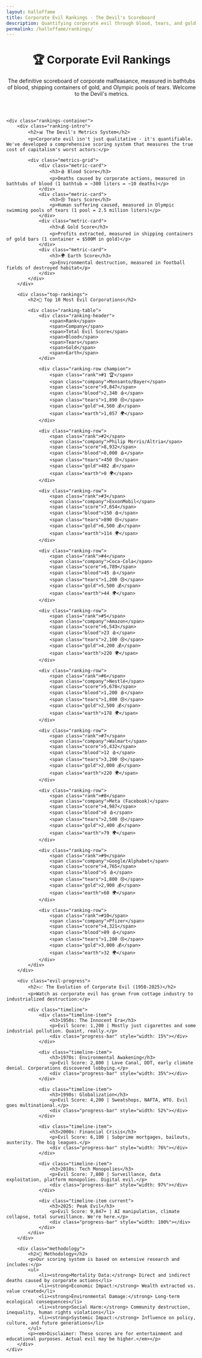 ```yaml
---
layout: halloffame
title: Corporate Evil Rankings - The Devil's Scoreboard
description: Quantifying corporate evil through blood, tears, and gold - the definitive ranking of capitalism's worst actors
permalink: /halloffame/rankings/
---
```


<div class="index-page">
    <header class="page-header">
        <h1>🏆 Corporate Evil Rankings</h1>
        <p class="page-description">The definitive scoreboard of corporate malfeasance, measured in bathtubs of blood, shipping containers of gold, and Olympic pools of tears. Welcome to the Devil's metrics.</p>
    </header>

    <div class="rankings-container">
        <div class="ranking-intro">
            <h2>📊 The Devil's Metrics System</h2>
            <p>Corporate evil isn't just qualitative - it's quantifiable. We've developed a comprehensive scoring system that measures the true cost of capitalism's worst actors:</p>

            <div class="metrics-grid">
                <div class="metric-card">
                    <h3>🩸 Blood Score</h3>
                    <p>Deaths caused by corporate actions, measured in bathtubs of blood (1 bathtub = ~300 liters = ~10 deaths)</p>
                </div>
                <div class="metric-card">
                    <h3>😢 Tears Score</h3>
                    <p>Human suffering caused, measured in Olympic swimming pools of tears (1 pool = 2.5 million liters)</p>
                </div>
                <div class="metric-card">
                    <h3>💰 Gold Score</h3>
                    <p>Profits extracted, measured in shipping containers of gold bars (1 container = $500M in gold)</p>
                </div>
                <div class="metric-card">
                    <h3>🌍 Earth Score</h3>
                    <p>Environmental destruction, measured in football fields of destroyed habitat</p>
                </div>
            </div>
        </div>

        <div class="top-rankings">
            <h2>👑 Top 10 Most Evil Corporations</h2>

            <div class="ranking-table">
                <div class="ranking-header">
                    <span>Rank</span>
                    <span>Company</span>
                    <span>Total Evil Score</span>
                    <span>Blood</span>
                    <span>Tears</span>
                    <span>Gold</span>
                    <span>Earth</span>
                </div>

                <div class="ranking-row champion">
                    <span class="rank">#1 🏆</span>
                    <span class="company">Monsanto/Bayer</span>
                    <span class="score">9,847</span>
                    <span class="blood">2,340 🩸</span>
                    <span class="tears">1,890 😢</span>
                    <span class="gold">4,560 💰</span>
                    <span class="earth">1,057 🌍</span>
                </div>

                <div class="ranking-row">
                    <span class="rank">#2</span>
                    <span class="company">Philip Morris/Altria</span>
                    <span class="score">8,932</span>
                    <span class="blood">8,000 🩸</span>
                    <span class="tears">450 😢</span>
                    <span class="gold">482 💰</span>
                    <span class="earth">0 🌍</span>
                </div>

                <div class="ranking-row">
                    <span class="rank">#3</span>
                    <span class="company">ExxonMobil</span>
                    <span class="score">7,654</span>
                    <span class="blood">150 🩸</span>
                    <span class="tears">890 😢</span>
                    <span class="gold">6,500 💰</span>
                    <span class="earth">114 🌍</span>
                </div>

                <div class="ranking-row">
                    <span class="rank">#4</span>
                    <span class="company">Coca-Cola</span>
                    <span class="score">6,789</span>
                    <span class="blood">45 🩸</span>
                    <span class="tears">1,200 😢</span>
                    <span class="gold">5,500 💰</span>
                    <span class="earth">44 🌍</span>
                </div>

                <div class="ranking-row">
                    <span class="rank">#5</span>
                    <span class="company">Amazon</span>
                    <span class="score">6,543</span>
                    <span class="blood">23 🩸</span>
                    <span class="tears">2,100 😢</span>
                    <span class="gold">4,200 💰</span>
                    <span class="earth">220 🌍</span>
                </div>

                <div class="ranking-row">
                    <span class="rank">#6</span>
                    <span class="company">Nestlé</span>
                    <span class="score">5,678</span>
                    <span class="blood">1,200 🩸</span>
                    <span class="tears">1,800 😢</span>
                    <span class="gold">2,500 💰</span>
                    <span class="earth">178 🌍</span>
                </div>

                <div class="ranking-row">
                    <span class="rank">#7</span>
                    <span class="company">Walmart</span>
                    <span class="score">5,432</span>
                    <span class="blood">12 🩸</span>
                    <span class="tears">3,200 😢</span>
                    <span class="gold">2,000 💰</span>
                    <span class="earth">220 🌍</span>
                </div>

                <div class="ranking-row">
                    <span class="rank">#8</span>
                    <span class="company">Meta (Facebook)</span>
                    <span class="score">4,987</span>
                    <span class="blood">8 🩸</span>
                    <span class="tears">2,500 😢</span>
                    <span class="gold">2,400 💰</span>
                    <span class="earth">79 🌍</span>
                </div>

                <div class="ranking-row">
                    <span class="rank">#9</span>
                    <span class="company">Google/Alphabet</span>
                    <span class="score">4,765</span>
                    <span class="blood">5 🩸</span>
                    <span class="tears">1,800 😢</span>
                    <span class="gold">2,900 💰</span>
                    <span class="earth">60 🌍</span>
                </div>

                <div class="ranking-row">
                    <span class="rank">#10</span>
                    <span class="company">Pfizer</span>
                    <span class="score">4,321</span>
                    <span class="blood">89 🩸</span>
                    <span class="tears">1,200 😢</span>
                    <span class="gold">3,000 💰</span>
                    <span class="earth">32 🌍</span>
                </div>
            </div>
        </div>

        <div class="evil-progress">
            <h2>📈 The Evolution of Corporate Evil (1950-2025)</h2>
            <p>Watch as corporate evil has grown from cottage industry to industrialized destruction:</p>

            <div class="timeline">
                <div class="timeline-item">
                    <h3>1950s: The Innocent Era</h3>
                    <p>Evil Score: 1,200 | Mostly just cigarettes and some industrial pollution. Quaint, really.</p>
                    <div class="progress-bar" style="width: 15%"></div>
                </div>

                <div class="timeline-item">
                    <h3>1970s: Environmental Awakening</h3>
                    <p>Evil Score: 2,800 | Love Canal, DDT, early climate denial. Corporations discovered lobbying.</p>
                    <div class="progress-bar" style="width: 35%"></div>
                </div>

                <div class="timeline-item">
                    <h3>1990s: Globalization</h3>
                    <p>Evil Score: 4,200 | Sweatshops, NAFTA, WTO. Evil goes multinational.</p>
                    <div class="progress-bar" style="width: 52%"></div>
                </div>

                <div class="timeline-item">
                    <h3>2000s: Financial Crisis</h3>
                    <p>Evil Score: 6,100 | Subprime mortgages, bailouts, austerity. The big leagues.</p>
                    <div class="progress-bar" style="width: 76%"></div>
                </div>

                <div class="timeline-item">
                    <h3>2010s: Tech Monopolies</h3>
                    <p>Evil Score: 7,800 | Surveillance, data exploitation, platform monopolies. Digital evil.</p>
                    <div class="progress-bar" style="width: 97%"></div>
                </div>

                <div class="timeline-item current">
                    <h3>2025: Peak Evil</h3>
                    <p>Evil Score: 9,847+ | AI manipulation, climate collapse, total surveillance. We're here.</p>
                    <div class="progress-bar" style="width: 100%"></div>
                </div>
            </div>
        </div>

        <div class="methodology">
            <h2>🔬 Methodology</h2>
            <p>Our scoring system is based on extensive research and includes:</p>
            <ul>
                <li><strong>Mortality Data:</strong> Direct and indirect deaths caused by corporate actions</li>
                <li><strong>Economic Impact:</strong> Wealth extracted vs. value created</li>
                <li><strong>Environmental Damage:</strong> Long-term ecological consequences</li>
                <li><strong>Social Harm:</strong> Community destruction, inequality, human rights violations</li>
                <li><strong>Systemic Impact:</strong> Influence on policy, culture, and future generations</li>
            </ul>
            <p><em>Disclaimer: These scores are for entertainment and educational purposes. Actual evil may be higher.</em></p>
        </div>
    </div>
</div>

<style>
.rankings-container {
    max-width: 1200px;
    margin: 0 auto;
}

.metrics-grid {
    display: grid;
    grid-template-columns: repeat(auto-fit, minmax(250px, 1fr));
    gap: 1rem;
    margin: 2rem 0;
}

.metric-card {
    background: var(--card-background, #f8f9fa);
    border: 1px solid var(--border-color, #e9ecef);
    border-radius: 8px;
    padding: 1.5rem;
    text-align: center;
}

.metric-card h3 {
    margin-top: 0;
    color: var(--brand-color, #2a7ae2);
}

.ranking-table {
    background: white;
    border-radius: 8px;
    overflow: hidden;
    box-shadow: 0 2px 10px rgba(0,0,0,0.1);
    margin: 2rem 0;
}

.ranking-header {
    display: grid;
    grid-template-columns: 60px 2fr 1fr 1fr 1fr 1fr 1fr;
    background: var(--brand-color, #2a7ae2);
    color: white;
    padding: 1rem;
    font-weight: bold;
    gap: 1rem;
}

.ranking-row {
    display: grid;
    grid-template-columns: 60px 2fr 1fr 1fr 1fr 1fr 1fr;
    padding: 1rem;
    border-bottom: 1px solid #e9ecef;
    align-items: center;
    gap: 1rem;
}

.ranking-row.champion {
    background: linear-gradient(135deg, #ffd700, #ffed4e);
    font-weight: bold;
}

.ranking-row:hover {
    background: #f8f9fa;
}

.rank {
    font-weight: bold;
    color: var(--brand-color, #2a7ae2);
}

.score {
    font-weight: bold;
    font-size: 1.2em;
    color: #dc3545;
}

.timeline {
    position: relative;
    padding-left: 2rem;
}

.timeline-item {
    position: relative;
    padding: 1.5rem 0;
    border-left: 3px solid var(--brand-color, #2a7ae2);
}

.timeline-item::before {
    content: '';
    position: absolute;
    left: -8px;
    top: 1.5rem;
    width: 14px;
    height: 14px;
    border-radius: 50%;
    background: var(--brand-color, #2a7ae2);
}

.timeline-item.current::before {
    background: #dc3545;
    box-shadow: 0 0 10px rgba(220, 53, 69, 0.5);
}

.progress-bar {
    height: 8px;
    background: var(--brand-color, #2a7ae2);
    border-radius: 4px;
    margin-top: 0.5rem;
    transition: width 0.3s ease;
}

@media (max-width: 768px) {
    .ranking-header,
    .ranking-row {
        grid-template-columns: 50px 1fr;
        gap: 0.5rem;
    }

    .ranking-header span:not(:first-child):not(:nth-child(2)) {
        display: none;
    }

    .ranking-row .rank,
    .ranking-row .company,
    .ranking-row .score {
        grid-column: span 1;
    }

    .ranking-row span:not(.rank):not(.company):not(.score) {
        display: none;
    }
}
</style>
